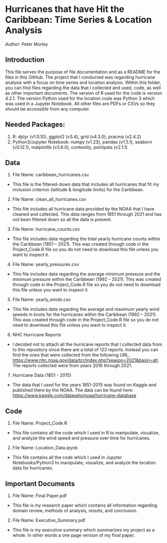 # Hurricanes that have Hit the Caribbean: Time Series & Location Analysis

*Author*: Peter Morley

## Introduction
This file serves the purpose of file documentation and as a README for the files in this GitHub. The project that I conducted was regarding hurricane analysis with a focus on time series and location analysis. Within this folder, you can find files regarding the data that I collected and used, code, as well as other important documents. The version of R used for the code is version 4.2.1. The version Python used for the location code was Python 3 which was used in a Jupyter Notebook. All other files are PDFs or CSVs so they should be accessible from any computer. 

## Needed Packages:
1. R: dplyr (v1.0.10), ggplot2 (v3.4), grid (v4.3.0), pracma (v2.4.2)
2. Python3/Jupyter Notebook: numpy (v1.23), pandas (v1.5.1), seaborn (v0.12.1), matplotlib (v3.6.0), contextily, pointpats (v2.1.1)


## Data
1. File Name: caribbean_hurricanes.csv
* This file is the filtered-down data that includes all hurricanes that fit my inclusion criterion (latitude & longitude limits) for the Caribbean. 

2. File Name: clean_all_hurricanes.csv
* This file includes all hurricane data provided by the NOAA that I have cleaned and collected. This data ranges from 1851 through 2021 and has not been filtered down so all the data is present. 

3. File Name: hurricane_counts.csv
* This file includes data regarding the total yearly hurricane counts within the Caribbean (1851 – 2021). This was created through code in the Project_Code.R file so you do not need to download this file unless you want to inspect it.

4. File Name: yearly_pressures.csv
* This file includes data regarding the average minimum pressure and the minimum pressure within the Caribbean (1992 – 2021). This was created through code in the Project_Code.R file so you do not need to download this file unless you want to inspect it.

5. File Name: yearly_winds.csv
* This file includes data regarding the average and maximum yearly wind speeds in knots for the hurricanes within the Caribbean (1992 – 2021). This was created through code in the Project_Code.R file so you do not need to download this file unless you want to inspect it.

6. NHC Hurricane Reports
* I decided not to attach all the hurricane reports that I collected data from to this repository since there are a total of 123 reports. Instead you can find the ones that were collected from the following URL, https://www.nhc.noaa.gov/data/tcr/index.php?season=2021&basin=atl. The reports collected were from years 2016 through 2021.

7. Hurricane Data (1851 - 2015)
* The data that I used for the years 1851-2015 was found on Kaggle and published there by the NOAA. The data can be found here: https://www.kaggle.com/datasets/noaa/hurricane-database

## Code
1. File Name: Project_Code.R
* This file contains all the code which I used in R to manipulate, visualize, and analyze the wind speed and pressure over time for hurricanes. 

2. File Name: Location_Data.ipynb
* This file contains all the code which I used in Jupyter Notebooks/Python3 to manipulate, visualize, and analyze the location data for hurricanes. 

## Important Documents
1. File Name: Final Paper.pdf
* This file is my research paper which contains all information regarding domain review, methods of analysis, results, and conclusion. 

2. File Name: Executive_Summary.pdf
* This file is my executive summary which summarizes my project as a whole. In other words a one page version of my final paper.


